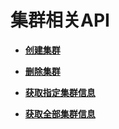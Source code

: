 # 集群相关API<a name="dli_02_0159"></a>

-   **[创建集群](创建集群.md)**  

-   **[删除集群](删除集群.md)**  

-   **[获取指定集群信息](获取指定集群信息.md)**  

-   **[获取全部集群信息](获取全部集群信息.md)**  


